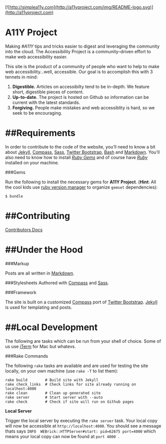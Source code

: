 [![http://simplea11y.com](http://a11yproject.com/img/README-logo.svg)](http://a11yproject.com)

A11Y Project
==========

Making *#A11Y* tips and tricks easier to digest and leveraging the community into the cloud. The Accessibility Project is a community&ndash;driven effort to make web accessibility easier.

This site is the product of a community of people who want to help to make web accessibility&hellip;well, accessible. Our goal is to accomplish this with 3 tennets in mind:

1. **Digestible.** Articles on accessibilty tend to be in-depth. We feature short, digestible pieces of content.
2. **Up-to-date.** The project is hosted on Github so information can be current with the latest standards.
3. **Forgiving.** People make mistakes and web accessiblity is hard, so we seek to be encouraging.

##Requirements
========
In order to contribute to the code of the website, you&rsquo;ll need to know a bit about [Jekyll](https://github.com/mojombo/jekyll), [Compass](http://compass-style.org), [Sass](http://sass-lang.com), [Twitter Bootstrap](http://twitter.github.com/bootstrap), [Bash](http://www.gnu.org/software/bash/manual/bashref.html#What-is-Bash_003f) and [Markdown](http://daringfireball.net/projects/markdown/). You'll also need to know how to install *[Ruby Gems](https://rvm.io)* and of course have *[Ruby](http://www.ruby-lang.org/en/downloads/)* installed on your machine.

###Gems

Run the following to install the necessary gems for **A11Y Project**. (**Hint**: All the cool kids use [ruby version manager](https://rvm.io) to organize ``gemset`` dependencies):

    $ bundle

##Contributing
========
[Contributors Docs](https://github.com/a11yproject/a11yproject.com/blob/gh-pages/CONTRIBUTING.md)

##Under the Hood
========
###Markup

Posts are all written in [Markdown](http://daringfireball.net/projects/markdown).

###Stylesheets
Authored with [Compass](http://compass-style.org) and [Sass](http://sass-lang.com).

###Framework

The site is built on a customized [Compass](http://compass-style.org/) port of [Twitter Bootstrap](http://twitter.github.com/bootstrap). [Jekyll](https://github.com/mojombo/jekyll) is used for templating and posts.

##Local Development
========
The following are tasks which can be run from your shell of choice. Some of us use [iTerm](http://iterm.sourceforge.net/downloads.shtml) for Mac but whatevs.

###Rake Commands

The following ``rake`` tasks are available and are used for testing the site locally, on your own machine (use `rake -T` to list them):

    rake build        # Build site with Jekyll
    rake check_links  # Check links for site already running on localhost:4000
    rake clean        # Clean up generated site
    rake server       # Start server with --auto
    rake check        # Check if site will run on Github pages

**Local Server**

Trigger the local server by executing the ``rake server`` task. Your local copy will now be accessible at `http://localhost:4000`. You should see a message thats says ``INFO  WEBrick::HTTPServer#start: pid=62675 port=4000`` which means your local copy can now be found at ``port 4000 ``.
